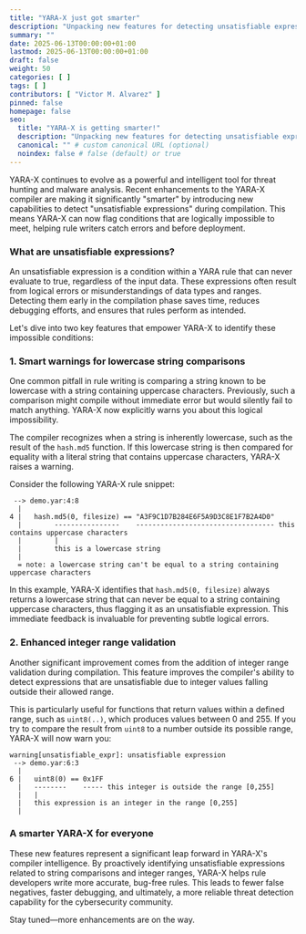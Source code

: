 ```yaml
---
title: "YARA-X just got smarter"
description: "Unpacking new features for detecting unsatisfiable expressions"
summary: ""
date: 2025-06-13T00:00:00+01:00
lastmod: 2025-06-13T00:00:00+01:00
draft: false
weight: 50
categories: [ ]
tags: [ ]
contributors: [ "Victor M. Alvarez" ]
pinned: false
homepage: false
seo:
  title: "YARA-X is getting smarter!"
  description: "Unpacking new features for detecting unsatisfiable expressions"
  canonical: "" # custom canonical URL (optional)
  noindex: false # false (default) or true
---
```


YARA-X continues to evolve as a powerful and intelligent tool for threat hunting
and malware analysis. Recent enhancements to the YARA-X compiler are making it 
significantly "smarter" by introducing new capabilities to detect "unsatisfiable 
expressions" during compilation. This means YARA-X can now flag conditions that 
are logically impossible to meet, helping rule writers catch errors and before 
deployment.

### What are unsatisfiable expressions?

An unsatisfiable expression is a condition within a YARA rule that can never
evaluate to true, regardless of the input data. These expressions often result
from logical errors or misunderstandings of data types and ranges. Detecting 
them early in the compilation phase saves time, reduces debugging efforts, and
ensures that rules perform as intended.

Let's dive into two key features that empower YARA-X to identify these impossible
conditions:

### 1. Smart warnings for lowercase string comparisons

One common pitfall in rule writing is comparing a string known to be lowercase with
a string containing uppercase characters. Previously, such a comparison might compile
without immediate error but would silently fail to match anything. YARA-X now explicitly
warns you about this logical impossibility.

The compiler recognizes when a string is inherently lowercase, such as the result of the
`hash.md5` function. If this lowercase string is then compared for equality with a literal
string that contains uppercase characters, YARA-X raises a warning.

Consider the following YARA-X rule snippet:

```
 --> demo.yar:4:8
  |
4 |   hash.md5(0, filesize) == "A3F9C1D7B284E6F5A9D3C8E1F7B2A4D0"
  |        ----------------    ---------------------------------- this contains uppercase characters
  |        |
  |        this is a lowercase string
  |
  = note: a lowercase string can't be equal to a string containing uppercase characters
```

In this example, YARA-X identifies that `hash.md5(0, filesize)` always returns a lowercase
string that can never be equal to a string containing uppercase characters, thus flagging it
as an unsatisfiable expression. This immediate feedback is invaluable for preventing subtle 
logical errors.

### 2. Enhanced integer range validation

Another significant improvement comes from the addition of integer range validation during 
compilation. This feature improves the compiler's ability to detect expressions that are 
unsatisfiable due to integer values falling outside their allowed range.

This is particularly useful for functions that return values within a defined range, such 
as `uint8(..)`, which produces values between 0 and 255. If you try to compare the result
from `uint8` to a number outside its possible range, YARA-X will now warn you:

```
warning[unsatisfiable_expr]: unsatisfiable expression
 --> demo.yar:6:3
  |
6 |   uint8(0) == 0x1FF
  |   --------    ----- this integer is outside the range [0,255]
  |   |
  |   this expression is an integer in the range [0,255]
  |
```


### A smarter YARA-X for everyone

These new features represent a significant leap forward in YARA-X's compiler
intelligence. By proactively identifying unsatisfiable expressions related to
string comparisons and integer ranges, YARA-X helps rule developers write more
accurate, bug-free rules. This leads to fewer false negatives, faster debugging,
and ultimately, a more reliable threat detection capability for the cybersecurity
community.

Stay tuned—more enhancements are on the way.